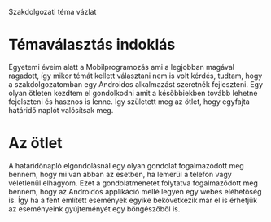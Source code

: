 Szakdolgozati téma vázlat

# Témaválasztás indoklás
Egyetemi éveim alatt a Mobilprogramozás ami a legjobban magával ragadott, így mikor témát kellett választani nem is volt kérdés, tudtam, hogy a szakdolgozatomban egy Androidos alkalmazást szeretnék fejleszteni. Egy olyan ötleten kezdtem el gondolkodni amit a későbbiekben tovább lehetne fejelszteni és hasznos is lenne. Így született meg az ötlet, hogy egyfajta határidő naplót valósítsak meg. 

# Az ötlet
A határidőnapló elgondolásnál egy olyan gondolat fogalmazódott meg bennem, hogy mi van abban az esetben, ha lemerül a telefon vagy véletlenül elhagyom. Ezet a gondolatmenetet folytatva fogalmazódott meg bennem, hogy az Androidos applikáció mellé legyen egy webes eléhetőség is. Így ha a fent említett események egyike bekövetkezik már el is érhetjük az eseményeink gyújteményét egy böngészőből is.
